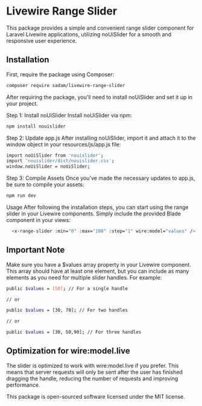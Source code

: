 # Livewire Range Slider

This package provides a simple and convenient range slider component for Laravel Livewire applications, utilizing noUiSlider for a smooth and responsive user experience.


## Installation

First, require the package using Composer:

```bash
composer require sadam/livewire-range-slider
```
After requiring the package, you'll need to install noUiSlider and set it up in your project.

Step 1: Install noUiSlider
Install noUiSlider via npm:

```bash
npm install nouislider
```

Step 2: Update app.js
After installing noUiSlider, import it and attach it to the window object in your resources/js/app.js file:

```bash
import noUiSlider from 'nouislider';
import 'nouislider/dist/nouislider.css';
window.noUiSlider = noUiSlider;
```

Step 3: Compile Assets
Once you've made the necessary updates to app.js, be sure to compile your assets:

```bash
npm run dev
```

Usage
After following the installation steps, you can start using the range slider in your Livewire components. Simply include the provided Blade component in your views:

```bash
  <x-range-slider :min="0" :max="100" :step="1" wire:model="values" />
```

## Important Note
Make sure you have a $values array property in your Livewire component. This array should have at least one element, but you can include as many elements as you need for multiple slider handles. For example:

```bash
public $values = [50]; // For a single handle

// or

public $values = [30, 70]; // For two handles

// or

public $values = [30, 50,90]; // For three handles
```
## Optimization for wire:model.live
The slider is optimized to work with wire:model.live if you prefer. This means that server requests will only be sent after the user has finished dragging the handle, reducing the number of requests and improving performance.

This package is open-sourced software licensed under the MIT license.
